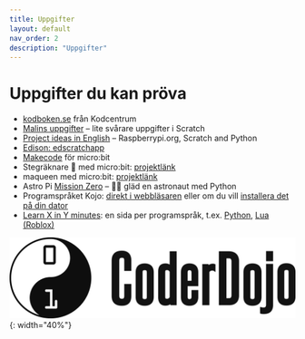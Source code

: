 ```yaml
---
title: Uppgifter
layout: default
nav_order: 2
description: "Uppgifter"
---
```

# Uppgifter du kan pröva

- [kodboken.se](https://kodboken.se) från Kodcentrum
- [Malins uppgifter](https://cmc.education/scratch/tasks/) &ndash; lite svårare uppgifter i Scratch
- [Project ideas in English](https://www.raspberrypi.org/learn/) &ndash; Raspberrypi.org, Scratch and Python
- [Edison: edscratchapp](https://www.edscratchapp.com/)
- [Makecode](https://makecode.microbit.org/) för micro:bit
- Stegräknare 👣 med micro:bit: [projektlänk](https://docs.google.com/presentation/d/1f06PC-3T8S-5Tr3eow9a-iC6ivipcMT8cknaG8SdFxY/edit?usp=sharing)
- maqueen med micro:bit: [projektlänk](https://wiki.dfrobot.com/micro_Maqueen_Lite_for_micro_bit_SKU_ROB0148-EN-L#target_4)
- Astro Pi [Mission Zero](https://astro-pi.org/sv/mission-zero) &ndash; 🧑‍🚀 gläd en astronaut med Python
- Programspråket Kojo: [direkt i webbläsaren](http://kojo.lu.se/) eller om du vill [installera det på din dator](https://www.lth.se/programmera/programmering-i-skolan/)
- [Learn X in Y minutes](https://learnxinyminutes.com/): en sida per programspråk, t.ex. [Python](https://learnxinyminutes.com/docs/python/), [Lua (Roblox)](https://learnxinyminutes.com/docs/lua/)

![CoderDojo logo](images/coderdojo-logo.png){: width="40%"}
